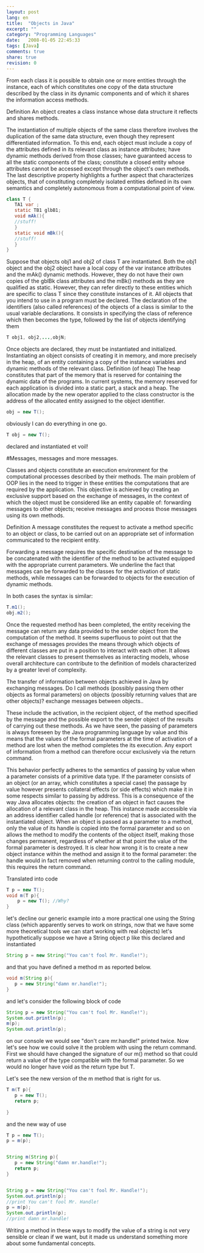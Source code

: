 ```yaml
---
layout: post
lang: en
title:  "Objects in Java"
excerpt: ""
category: "Programming Languages"
date:   2008-01-05 22:45:33
tags: [Java]
comments: true
share: true
revision: 0
---
```


From each class it is possible to obtain one or more entities through the instance, each of which constitutes one
copy of the data structure described by the class in its dynamic components and of which it shares the information access methods.

Definition
An object creates a class instance whose data structure it reflects and shares methods.

The instantiation of multiple objects of the same class therefore involves the duplication of the same data structure, even though they represent differentiated information.
To this end, each object must include a copy of the attributes defined in its relevant class as instance attributes;
have dynamic methods derived from those classes; have guaranteed access to all the static components of the class;
constitute a closed entity whose attributes cannot be accessed except through the object's own methods.
The last descriptive property highlights a further aspect that characterizes objects, that of constituting completely isolated entities
defined in its own semantics and completely autonomous from a computational point of view.

```java
class T {
   TA1 var ;
   static TB1 glbB1;
   void mAk(){
   //stuff!
   }
   static void mBk(){
   //stuff!
   }
}
```

Suppose that objects obj1 and obj2 of class T are instantiated.
Both the obj1 object and the obj2 object have a local copy of the var instance attributes and the mAk() dynamic methods.
However, they do not have their own copies of the gblBk class attributes and the mBk() methods as they are qualified as static.
However, they can refer directly to these entities which are specific to class T since they constitute instances of it.
All objects that you intend to use in a program must be declared.
The declaration of the identifiers (also called references) of the objects of a class is similar to the usual variable declarations.
It consists in specifying the class of reference which then becomes the type, followed by the list of objects identifying them

```java
T obj1, obj2,...,objN;
```

Once objects are declared, they must be instantiated and initialized. Instantiating an object consists of creating it in memory,
and more precisely in the heap, of an entity containing a copy of the instance variables and dynamic methods of the relevant class.
Definition (of heap) The heap constitutes that part of the memory that is reserved for containing the dynamic data of the programs.
In current systems, the memory reserved for each application is divided into a static part, a stack and a heap.
The allocation made by the new operator applied to the class constructor is the address of the allocated entity assigned
to the object identifier.

```java
obj = new T();
```

obviously I can do everything in one go.

```java
T obj = new T();
```

declared and instantiated et voil!

#Messages, messages and more messages.

Classes and objects constitute an execution environment for the computational processes described by their methods.
The main problem of OOP lies in the need to trigger in these entities the computations that are required by the application.
This objective is achieved by creating an exclusive support based on the exchange of messages, in the context of which the object must be considered
like an entity capable of: forwarding messages to other objects; receive messages and process those messages using its own methods.

Definition
A message constitutes the request to activate a method specific to an object or class,
to be carried out on an appropriate set of information communicated to the recipient entity.

Forwarding a message requires the specific destination of the message to be concatenated with the identifier of the method to be activated
equipped with the appropriate current parameters.
We underline the fact that messages can be forwarded to the classes for the activation of static methods,
while messages can be forwarded to objects for the execution of dynamic methods.

In both cases the syntax is similar:

```java
T.m1();
obj.m2();
```

Once the requested method has been completed, the entity receiving the message can return any data provided to the sender object
from the computation of the method. It seems superfluous to point out that the exchange of messages provides the means through which objects of
different classes are put in a position to interact with each other. It allows the relevant classes to present themselves as interacting models,
whose overall architecture can contribute to the definition of models characterized by a greater level of complexity.

The transfer of information between objects achieved in Java by exchanging messages.
Do I call methods (possibly passing them other objects as formal parameters) on objects (possibly returning values ​​that are other objects)?
exchange messages between objects..

These include the activation, in the recipient object, of the method specified by the message and the possible export to the sender object
of the results of carrying out these methods. As we have seen, the passing of parameters is always foreseen by the Java programming language
by value and this means that the values ​​of the formal parameters at the time of activation of a method are lost when the method completes the
its execution. Any export of information from a method can therefore occur exclusively via the return command.

This behavior perfectly adheres to the semantics of passing by value when a parameter consists of a primitive data type.
If the parameter consists of an object (or an array, which constitutes a special case) the passage by value however presents
collateral effects (or side effects) which make it in some respects similar to passing by address. This is a consequence of the way Java
allocates objects: the creation of an object in fact causes the allocation of a relevant class in the heap. This instance made accessible
via an address identifier called handle (or reference) that is associated with the instantiated object.
When an object is passed as a parameter to a method, only the value of its handle is copied into the formal parameter and so on
allows the method to modify the contents of the object itself, making those changes permanent, regardless of whether at that point
 the value of the formal parameter is destroyed.
It is clear how wrong it is to create a new object instance within the method and assign it to the formal parameter: the handle would in fact
removed when returning control to the calling module, this requires the return command.

Translated into code

```java
T p = new T();
void m(T p){
    p = new T(); //Why?
}
```

let's decline our generic example into a more practical one using the String class (which apparently serves to work on strings, now that
we have some more theoretical tools we can start working with real objects) let's hypothetically suppose we have a String object p like this
declared and instantiated

```java
String p = new String("You can't fool Mr. Handle!");
```
and that you have defined a method m as reported below.

```java
void m(String p){
   p = new String("damn mr.handle!");
}
```

and let's consider the following block of code

```java
String p = new String("You can't fool Mr. Handle!");
System.out.println(p);
m(p);
System.out.println(p);
```
on our console we would see "don't care mr.handle!" printed twice. Now let's see how we could solve it
the problem with using the return command. First we should have changed the signature of our m() method so that
could return a value of the type compatible with the formal parameter. So we would no longer have void as the return type but T.

Let's see the new version of the m method that is right for us.

```java
T m(T p){
   p = new T(); 
   return p;
   
}
```
and the new way of use
```java
T p = new T();
p = m(p);
```



```java

String m(String p){
   p = new String("damn mr.handle!");
   return p;
}


String p = new String("You can't fool Mr. Handle!");
System.out.println(p);
//print You can't fool Mr. Handle!
p = m(p);
System.out.println(p);
//print damn mr.handle!
```

Writing a method in these ways to modify the value of a string is not very sensible or clean if we want, but
it made us understand something more about some fundamental concepts.

